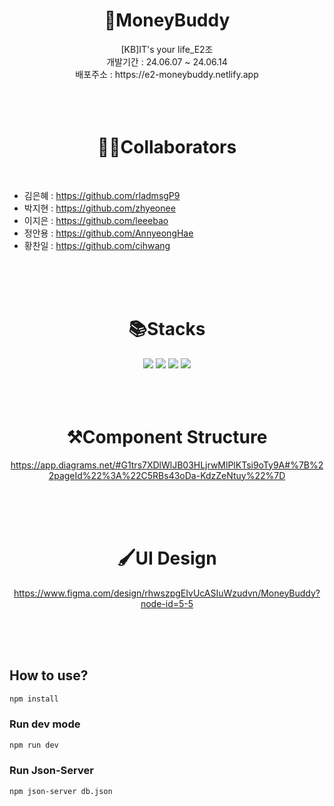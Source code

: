 <div align="center">
  <h1>🤑MoneyBuddy</h1>
  [KB]IT's your life_E2조 <br>
  개발기간 : 24.06.07 ~ 24.06.14 <br>
  배포주소 : https://e2-moneybuddy.netlify.app
</div>
<br>
<br>
<br>
<div align="center">
  <h1>👫🏻Collaborators</h1>
</div>
<div align="left">
<br>

  - 김은혜 : https://github.com/rladmsgP9 <br>
  - 박지현 : https://github.com/zhyeonee <br>
  - 이지은 : https://github.com/leeebao <br>
  - 정안용 : https://github.com/AnnyeongHae <br>
  - 황찬일 : https://github.com/cihwang <br>
</div> 
<br>
<br>
<br>

<div align="center">
  <h1>📚Stacks</h1>
<img src="https://img.shields.io/badge/CSS3-1572B6?style=flat-square&logo=css3&logoColor=white"/>
<img src="https://img.shields.io/badge/HTML5-E34F26?style=flat-square&logo=html5&logoColor=white"/>
<img src="https://img.shields.io/badge/JavaScript-F7DF1E?style=flat-square&logo=javascript&logoColor=black"/>
<img src="https://img.shields.io/badge/Vue.js-4FC08D?style=flat-square&logo=Vue.js&logoColor=white"/>
</div>
<br>
<br>
<br>

<div align="center">
  <h1>⚒️Component Structure</h1>


https://app.diagrams.net/#G1trs7XDlWlJB03HLjrwMlPlKTsi9oTy9A#%7B%22pageId%22%3A%22C5RBs43oDa-KdzZeNtuy%22%7D

</div>
<br>
<br>
<br>

<div align="center">
  <h1>🖌️UI Design</h1>

https://www.figma.com/design/rhwszpgEIvUcASIuWzudvn/MoneyBuddy?node-id=5-5

</div>
<br>
<br>
<br>


## How to use?

```sh
npm install
```

### Run dev mode

```sh
npm run dev
```

### Run Json-Server

```sh
npm json-server db.json
```
